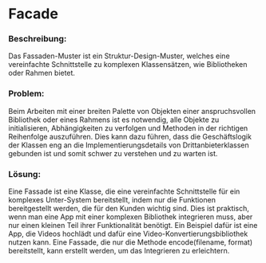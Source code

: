  # Facade
### Beschreibung:
Das Fassaden-Muster ist ein Struktur-Design-Muster, welches eine vereinfachte 
Schnittstelle zu komplexen Klassensätzen,
wie Bibliotheken oder Rahmen bietet.

### Problem:
Beim Arbeiten mit einer breiten Palette von Objekten einer anspruchsvollen 
Bibliothek oder eines Rahmens ist es notwendig, alle Objekte zu initialisieren, 
Abhängigkeiten zu verfolgen und Methoden in der richtigen Reihenfolge auszuführen. 
Dies kann dazu führen, dass die Geschäftslogik der Klassen eng an die Implementierungsdetails 
von Drittanbieterklassen gebunden ist und somit schwer zu verstehen und zu warten ist.

### Lösung:
Eine Fassade ist eine Klasse, die eine vereinfachte Schnittstelle für ein komplexes Unter-System bereitstellt,
indem nur die Funktionen bereitgestellt werden, die für den Kunden wichtig sind. 
Dies ist praktisch, wenn man eine App mit einer komplexen Bibliothek integrieren muss, 
aber nur einen kleinen Teil ihrer Funktionalität benötigt. 
Ein Beispiel dafür ist eine App, die Videos hochlädt und dafür eine Video-Konvertierungsbibliothek nutzen kann. 
Eine Fassade, die nur die Methode encode(filename, format) bereitstellt, kann erstellt werden, 
um das Integrieren zu erleichtern. 